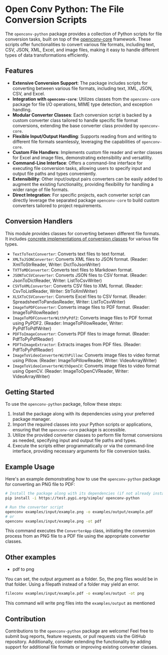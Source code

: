 # Open Conv Python: The File Conversion Scripts

The `openconv-python`
 package provides a collection of Python scripts for file conversion tasks, built on top of the [openconv-core](https://test.pypi.org/project/openconv-core/) framework. These scripts offer functionalities to convert various file formats, including text, CSV, JSON, XML, Excel, and image files, making it easy to handle different types of data transformations efficiently.

## Features

- **Extensive Conversion Support**: The package includes scripts for converting between various file formats, including text, XML, JSON, CSV, and Excel.
- **Integration with `openconv-core`**: Utilizes classes from the `openconv-core` package for file I/O operations, MIME type detection, and exception handling.
- **Modular Converter Classes**: Each conversion script is backed by a custom converter class tailored to handle specific file format conversions, extending the base converter class provided by `openconv-core`.
- **Flexible Input/Output Handling**: Supports reading from and writing to different file formats seamlessly, leveraging the capabilities of `openconv-core`.
- **Custom File Handlers**: Implements custom file reader and writer classes for Excel and image files, demonstrating extensibility and versatility.
- **Command-Line Interface**: Offers a command-line interface for executing file conversion tasks, allowing users to specify input and output file paths and types conveniently.
- **Extensibility**: Other input/output pairs converters can be easily added to augment the existing functionality, providing flexibility for handling a wider range of file formats.
- **Direct Integration**: For specific projects, each converter script can directly leverage the separated package `openconv-core` to build custom converters tailored to project requirements.

## Conversion Handlers

This module provides classes for converting between different file formats. It includes [concrete implementations of conversion classes](./openconv/converters.py) for various file types.

- `TextToTextConverter`: Converts text files to text format.
- `XMLToJSONConverter`: Converts XML files to JSON format. (Reader: XmlToStrReader, Writer: DictToJsonWriter)
- `TXTToMDConverter`: Converts text files to Markdown format.
- `JSONToCSVConverter`: Converts JSON files to CSV format. (Reader: JsonToDictReader, Writer: ListToCsvWriter)
- `CSVToXMLConverter`: Converts CSV files to XML format. (Reader: CsvToListReader, Writer: StrToXmlWriter)
- `XLSXToCSVConverter`: Converts Excel files to CSV format. (Reader: SpreadsheetToPandasReader, Writer: ListToCsvWriter)
- `ImageToPDFConverter`: Converts image files to PDF format. (Reader: ImageToPillowReader)
- `ImageToPDFConverterWithPyPdf2`: Converts image files to PDF format using PyPDF2. (Reader: ImageToPillowReader, Writer: PyPdfToPdfWriter)
- `PDFToImageConverter`: Converts PDF files to image format. (Reader: PdfToPyPdfReader)
- `PDFToImageExtractor`: Extracts images from PDF files. (Reader: PdfToPyPdfReader)
- `ImageToVideoConverterWithPillow`: Converts image files to video format using Pillow. (Reader: ImageToPillowReader, Writer: VideoArrayWriter)
- `ImageToVideoConverterWithOpenCV`: Converts image files to video format using OpenCV. (Reader: ImageToOpenCVReader, Writer: VideoArrayWriter)

## Getting Started

To use the `openconv-python` package, follow these steps:

1. Install the package along with its dependencies using your preferred package manager.
2. Import the required classes into your Python scripts or applications, ensuring that the `openconv-core` package is accessible.
3. Utilize the provided converter classes to perform file format conversions as needed, specifying input and output file paths and types.
4. Execute the scripts either programmatically or via the command-line interface, providing necessary arguments for file conversion tasks.

## Example Usage

Here's an example demonstrating how to use the `openconv-python` package for converting an PNG file to PDF:

```bash
# Install the package along with its dependencies (if not already installed)
pip install -i https://test.pypi.org/simple/ openconv-python

# Run the converter script
openconv examples/input/example.png -o examples/output/example.pdf
# or
openconv examples/input/example.png -ot pdf
```

This command executes the `ConverterApp` class, initiating the conversion process from an PNG file to a PDF file using the appropriate converter classes.

## Other examples

- pdf to png

You can set, the output argument as a folder. So, the png files would be in that folder. Using a filepath instead of a folder may yield an error.

```bash
fileconv examples/input/example.pdf -o examples/output -ot png
```

This command will write png files into the `examples/output` as mentioned

## Contribution

Contributions to the `openconv-python` package are welcome! Feel free to submit bug reports, feature requests, or pull requests via the GitHub repository. Additionally, consider extending the functionality by adding support for additional file formats or improving existing converter classes.
